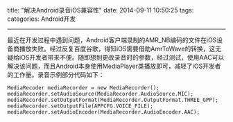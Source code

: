 title: "解决Android录音iOS兼容性"
date: 2014-09-11 10:50:25
tags:
categories: Android开发

---

最近在开发过程中遇到问题，Android客户端录制的AMR_NB编码的文件在iOS设备商播放失败。经过反复百度谷歌，得知iOS需要借助AmrToWave的转换，这无疑给iOS开发者带来不便。随即想到更改录音时的参数，经过测试，使用AAC可以解决该问题，而且Android本身使用MediaPlayer类播放即可，减轻了iOS开发者的工作量。录音示例部分代码如下：

    MediaRecoder mediaRecorder = new MediaRecorder();  
	mediaRecorder.setAudioSource(MediaRecorder.AudioSource.MIC);  
	mediaRecorder.setOutputFormat(MediaRecorder.OutputFormat.THREE_GPP);  
	mediaRecorder.setOutputFile(APPCFG.VOICE_FILE);  
	mediaRecorder.setAudioEncoder(MediaRecorder.AudioEncoder.AAC);  